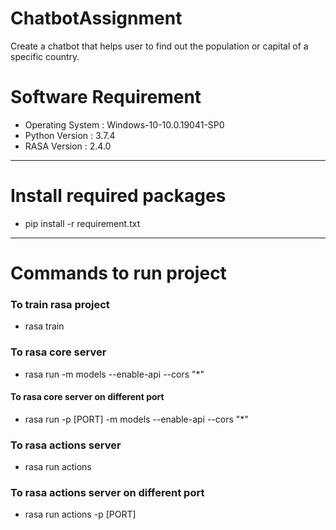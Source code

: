# ChatbotAssignment

Create a chatbot that helps user to find out the population or capital of a specific country.

# Software Requirement

- Operating System : Windows-10-10.0.19041-SP0
- Python Version : 3.7.4
- RASA Version : 2.4.0

---

# Install required packages

- pip install -r requirement.txt

---

# Commands to run project

### **To train rasa project**

- rasa train

### **To rasa core server**

- rasa run -m models --enable-api --cors "\*"

#### **To rasa core server on different port**

- rasa run -p [PORT] -m models --enable-api --cors "\*"

### **To rasa actions server**

- rasa run actions

### **To rasa actions server on different port**

- rasa run actions -p [PORT]

